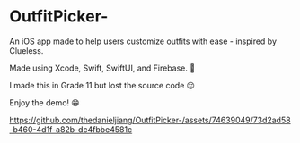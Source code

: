 # OutfitPicker-
An iOS app made to help users customize outfits with ease - inspired by Clueless.

Made using Xcode, Swift, SwiftUI, and Firebase. 🔨

I made this in Grade 11 but lost the source code 😔 

Enjoy the demo! 😁

https://github.com/thedanieljiang/OutfitPicker-/assets/74639049/73d2ad58-b460-4d1f-a82b-dc4fbbe4581c

